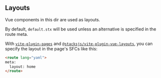 ## Layouts

Vue components in this dir are used as layouts.

By default, `default.stx` will be used unless an alternative is specified in the route meta.

With [`vite-plugin-pages`](https://github.com/hannoeru/vite-plugin-pages) and [`@stacksjs/vite-plugin-vue-layouts`](https://github.com/stacksjs/stacks/tree/main/storage/framework/core/src/vite-plugin-vue-layouts#readme), you can specify the layout in the page's SFCs like this:

```html
<route lang="yaml">
meta:
  layout: home
</route>
```
